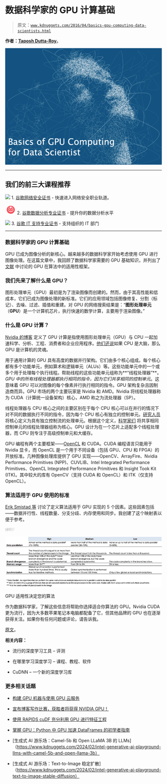 # 数据科学家的 GPU 计算基础

> 原文：[`www.kdnuggets.com/2016/04/basics-gpu-computing-data-scientists.html`](https://www.kdnuggets.com/2016/04/basics-gpu-computing-data-scientists.html)

**作者：[Taposh Dutta-Roy](https://medium.com/@taposhdr)**。

![](img/50250a05d64b60f2c505f24cf7712949.png)

* * *

## 我们的前三大课程推荐

![](img/0244c01ba9267c002ef39d4907e0b8fb.png) 1\. [谷歌网络安全证书](https://www.kdnuggets.com/google-cybersecurity) - 快速进入网络安全职业轨道。

![](img/e225c49c3c91745821c8c0368bf04711.png) 2\. [谷歌数据分析专业证书](https://www.kdnuggets.com/google-data-analytics) - 提升你的数据分析水平

![](img/0244c01ba9267c002ef39d4907e0b8fb.png) 3\. [谷歌 IT 支持专业证书](https://www.kdnuggets.com/google-itsupport) - 支持组织的 IT 部门

* * *

### 数据科学家的 GPU 计算基础

GPU 已成为图像分析的新核心。越来越多的数据科学家开始考虑使用 GPU 进行图像处理。在这篇文章中，我回顾了数据科学家需要的 GPU 基础知识，并列出了 [文献](http://www.sciencedirect.com/science/article/pii/S1361841514001819) 中讨论的 GPU 在算法中的适用性框架。

### 我们先来了解什么是 GPU？

图形处理单元（GPU）最初是为了渲染图像而创建的。然而，由于其高性能和低成本，它们已成为图像处理的新标准。它们的应用领域包括图像修复、分割（标记）、去噪、过滤、插值和重建。对 GPU 的网络搜索结果是：“**图形处理单元**（**GPU**）是一个计算机芯片，执行快速的数学计算，主要用于渲染图像。”

### 什么是 GPU 计算？

[Nvidia 的博客](http://www.nvidia.com/object/what-is-gpu-computing.html) 定义了 GPU 计算是指使用图形处理单元（GPU）与 CPU 一起加速科学、分析、工程、消费者和企业应用程序。[他们还说](https://blogs.nvidia.com/blog/2009/12/16/whats-the-difference-between-a-cpu-and-a-gpu/)如果 CPU 是大脑，那么 GPU 是计算机的灵魂。

用于通用计算的 GPU 具有高度的数据并行架构。它们由多个核心组成。每个核心都有多个功能单元，例如算术和逻辑单元（ALUs）等。这些功能单元中的一个或多个用于处理每个执行线程。帮助线程的这些功能单元组称为**“线程处理器”**。*GPU 中的所有线程处理器都执行相同的指令，因为它们共享相同的控制单元*。这意味着 GPU 可以对图像的每个像素并行执行相同的指令。GPU 架构复杂且因制造商而异。GPU 市场的两个主要玩家是 Nvidia 和 AMD。Nvidia 将线程处理器称为 CUDA（计算统一设备架构）核心，AMD 称之为流处理器（SP）。

线程处理器与 CPU 核心之间的主要区别在于每个 CPU 核心可以在并行的情况下对不同的数据执行不同的指令，因为每个 CPU 核心有独立的控制单元。[研究人员](http://ieeexplore.ieee.org/xpl/articleDetails.jsp?arnumber=4490125) 将核心定义为具有独立控制流的处理单元。根据这个定义，[科学家们](http://www.sciencedirect.com/science/article/pii/S1361841514001819) 将共享相同控制单元的线程处理器组称为核心。GPU 设计为在一个芯片上适配多个线程处理器，而 CPU 则专注于高级控制单元和大缓存。

GPU 编程有两个主要框架——[OpenCL](https://www.khronos.org/opencl/) 和 CUDA。CUDA 编程语言只能用于 Nvidia 显卡，而 OpenCL 是一个用于不同设备（包括 GPU、CPU 和 FPGA）的开放标准。几种图像处理库提供了 GPU 实现——OpenCV、ArrayFire、Nvidia Performance Primitives (NPP)、CUVLIB、Intel Integrated Performance Primitives、OpenCL Integrated Performance Primitives 和 Insight Took Kit (ITK)。其中较大的库有 OpenCV（支持 CUDA 和 OpenCL）和 ITK（仅支持 OpenCL）。

### 算法适用于 GPU 使用的标准

[Erik Smistad 等](http://www.sciencedirect.com/science/article/pii/S1361841514001819) 讨论了定义算法适用于 GPU 实现的 5 个因素。这些因素包括——数据并行性、线程数量、分支分歧、内存使用和同步。我创建了这个映射表以便于参考。

![](img/59f662fb10c5857aa5d74465ae745a88.png)

<canvas class="progressiveMedia-canvas js-progressiveMedia-canvas" width="75" height="22">![](img/ca1b3c0ea2d5ceb10e1cdda3e84c6cc1.png)

GPU 适用性决定您的算法

</canvas>

作为数据科学家，了解这些信息将帮助你选择适合你算法的 GPU。Nvidia CUDA 更为流行，因为大多数苹果笔记本电脑都配备了它，但其他品牌的 GPU 也在逐渐获得关注。如果你有任何问题或评论，请告诉我。

[原文](https://medium.com/@taposhdr/gpu-s-have-become-the-new-core-for-image-analytics-b8ba8bd8d8f3#.pjywke4uy)。

**相关内容：**

+   流行的深度学习工具 – 评测

+   在哪里学习深度学习 – 课程、教程、软件

+   CuDNN – 一个新的深度学习库

### 更多相关话题

+   [构建 GPU 机器与使用 GPU 云服务](https://www.kdnuggets.com/building-a-gpu-machine-vs-using-the-gpu-cloud)

+   [宣布博客写作比赛，获胜者将获得 NVIDIA GPU！](https://www.kdnuggets.com/2022/11/blog-writing-contest-nvidia-gpu.html)

+   [使用 RAPIDS cuDF 充分利用 GPU 进行特征工程](https://www.kdnuggets.com/2023/06/rapids-cudf-leverage-gpu-feature-engineering.html)

+   [掌握 GPU：Python 中 GPU 加速 DataFrames 的初学者指南](https://www.kdnuggets.com/2023/07/mastering-gpus-beginners-guide-gpu-accelerated-dataframes-python.html)

+   [生成式 AI 游乐场：Camel-5b 和 Open LLaMA 3B 的 LLMs]（https://www.kdnuggets.com/2024/02/intel-generative-ai-playground-llms-with-camel-5b-and-open-llama-3b）

+   [生成式 AI 游乐场：Text-to-Image 稳定扩散]（https://www.kdnuggets.com/2024/02/intel-generative-ai-playground-text-to-image-stable-diffusion）
